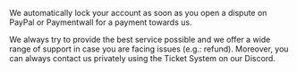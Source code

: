 We automatically lock your account as soon as you open a dispute on PayPal or Paymentwall for a payment towards us. 

We always try to provide the best service possible and we offer a wide range of support in case you are facing issues (e.g.: refund). Moreover, you can always contact us privately using the Ticket System on our Discord.

